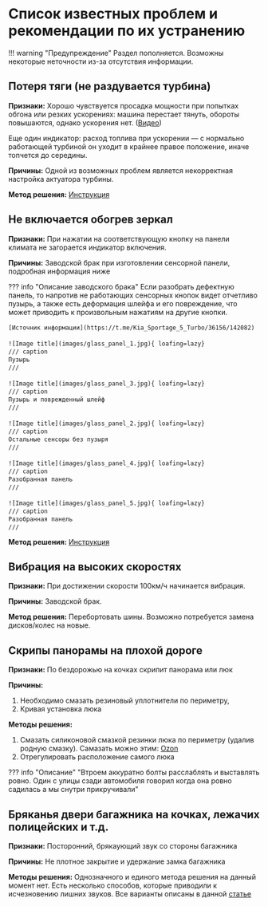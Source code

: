 # Список известных проблем и рекомендации по их устранению

!!! warning "Предупреждение"
    Раздел пополняется. Возможны некоторые неточности из-за отсутствия информации.

## Потеря тяги (не раздувается турбина)

**Признаки:** Хорошо чувствуется просадка мощности при попытках обгона или резких ускорениях: машина перестает тянуть, обороты повышаются, однако ускорения нет. ([Видео](https://t.me/Kia_Sportage_5_Turbo/1/120742))

Еще один индикатор: расход топлива при ускорении — с нормально работающей турбиной он уходит в крайнее правое положение, иначе топчется до середины.

**Причины:** Одной из возможных проблем является некорректная настройка актуатора турбины.

**Метод решения:** [Инструкция](./service/manuals/turbine.md)

## Не включается обогрев зеркал

**Признаки:** При нажатии на соответствующую кнопку на панели климата не загорается индикатор включения.

**Причины:** Заводской брак при изготовлении сенсорной панели, подробная информация ниже

??? info "Описание заводского брака"
    Если разобрать дефектную панель, то напротив не работающих сенсорных кнопок видет отчетливо пузырь, а также есть деформация шлейфа и его повреждение, что может приводить к произвольным нажатиям на другие кнопки.

    [Источник информации](https://t.me/Kia_Sportage_5_Turbo/36156/142082)

    ![Image title](images/glass_panel_1.jpg){ loafing=lazy}
    /// caption
    Пузырь
    ///
    
    ![Image title](images/glass_panel_3.jpg){ loafing=lazy}
    /// caption
    Пузырь и поврежденный шлейф
    ///
    
    ![Image title](images/glass_panel_2.jpg){ loafing=lazy}
    /// caption
    Остальные сенсоры без пузыря
    ///
    
    ![Image title](images/glass_panel_4.jpg){ loafing=lazy}
    /// caption
    Разобранная панель
    ///

    ![Image title](images/glass_panel_5.jpg){ loafing=lazy}
    /// caption
    Разобранная панель
    ///

**Метод решения:** [Инструкция](./service/manuals/glass-heat.md)

## Вибрация на высоких скоростях

**Признаки:** При достижении скорости 100км/ч начинается вибрация.

**Причины:** Заводской брак.

**Метод решения:** Перебортовать шины. Возможно потребуется замена дисков/колес на новые. 

## Скрипы панорамы на плохой дороге

**Признаки:** По бездорожью на кочках скрипит панорама или люк

**Причины:**

1. Необходимо смазать резиновый уплотнители по периметру, 
2. Кривая установка люка

**Методы решения:** 

1. Смазать силиконовой смазкой резинки люка по периметру (удалив родную смазку). Самазать можно этим: [Ozon](https://ozon.ru/t/a5n7nDQ)
2. Отрегулировать расположение самого люка
   
??? info "Описание"
    "Втроем аккуратно болты расслаблять и выставлять ровно. Один с улицы сзади автомобиля говорил когда она ровно садилась а мы снутри прикручивали"

## Бряканья двери багажника на кочках, лежачих полицейских и т.д.

**Признаки:** Посторонний, брякаующий звук со стороны багажника

**Причины:** Не плотное закрытие и удержание замка багажника

**Методы решения:** Однозначного и единого метода решения на данный момент нет. Есть несколько способов, которые приводили к исчезновению лишних звуков. Все варианты описаны в данной [статье](service/manuals/5-th_door_silent.md)
 

